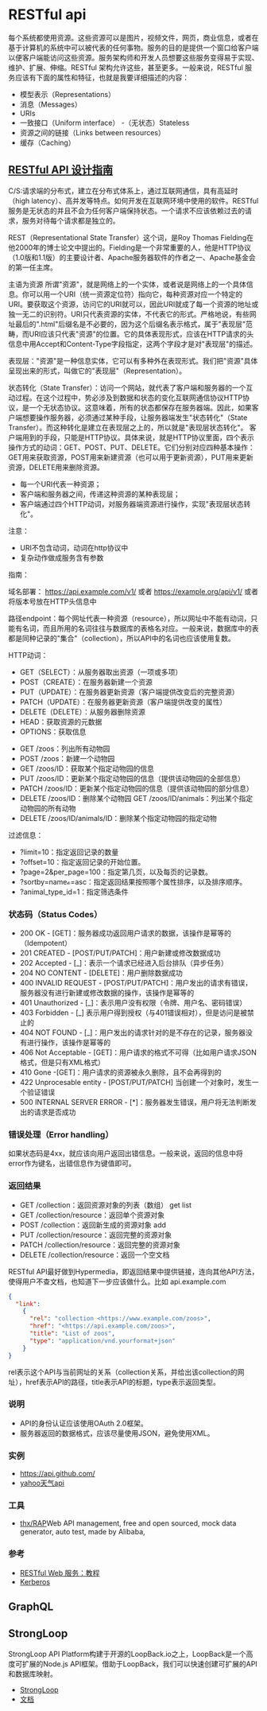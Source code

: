 # RESTful api

每个系统都使用资源。这些资源可以是图片，视频文件，网页，商业信息，或者在基于计算机的系统中可以被代表的任何事物。服务的目的是提供一个窗口给客户端以便客户端能访问这些资源。服务架构师和开发人员想要这些服务变得易于实现、维护、扩展、伸缩。RESTful 架构允许这些，甚至更多。一般来说，RESTful 服务应该有下面的属性和特征，也就是我要详细描述的内容：

- 模型表示（Representations）
- 消息（Messages）
- URIs
- 一致接口（Uniform interface） -（无状态）Stateless
- 资源之间的链接（Links between resources）
- 缓存（Caching）

## [RESTful API 设计指南](http://www.ruanyifeng.com/blog/2014/05/restful_api)

C/S:请求端的分布式，建立在分布式体系上，通过互联网通信，具有高延时（high latency）、高并发等特点。如何开发在互联网环境中使用的软件。RESTful 服务是无状态的并且不会为任何客户端保持状态。一个请求不应该依赖过去的请求，服务对待每个请求都是独立的。

REST（Representational State Transfer）这个词，是Roy Thomas Fielding在他2000年的博士论文中提出的。Fielding是一个非常重要的人，他是HTTP协议（1.0版和1.1版）的主要设计者、Apache服务器软件的作者之一、Apache基金会的第一任主席。

主语为资源 所谓"资源"，就是网络上的一个实体，或者说是网络上的一个具体信息。你可以用一个URI（统一资源定位符）指向它，每种资源对应一个特定的URI。要获取这个资源，访问它的URI就可以，因此URI就成了每一个资源的地址或独一无二的识别符。URI只代表资源的实体，不代表它的形式。严格地说，有些网址最后的".html"后缀名是不必要的，因为这个后缀名表示格式，属于"表现层"范畴，而URI应该只代表"资源"的位置。它的具体表现形式，应该在HTTP请求的头信息中用Accept和Content-Type字段指定，这两个字段才是对"表现层"的描述。

表现层："资源"是一种信息实体，它可以有多种外在表现形式。我们把"资源"具体呈现出来的形式，叫做它的"表现层"（Representation）。

状态转化（State Transfer）：访问一个网站，就代表了客户端和服务器的一个互动过程。在这个过程中，势必涉及到数据和状态的变化互联网通信协议HTTP协议，是一个无状态协议。这意味着，所有的状态都保存在服务器端。因此，如果客户端想要操作服务器，必须通过某种手段，让服务器端发生"状态转化"（State Transfer）。而这种转化是建立在表现层之上的，所以就是"表现层状态转化"。 客户端用到的手段，只能是HTTP协议。具体来说，就是HTTP协议里面，四个表示操作方式的动词：GET、POST、PUT、DELETE。它们分别对应四种基本操作：GET用来获取资源，POST用来新建资源（也可以用于更新资源），PUT用来更新资源，DELETE用来删除资源。

- 每一个URI代表一种资源；
- 客户端和服务器之间，传递这种资源的某种表现层；
- 客户端通过四个HTTP动词，对服务器端资源进行操作，实现"表现层状态转化"。

注意：

- URI不包含动词，动词在http协议中
- 复杂动作做成服务含有参数

指南：

域名部署： <https://api.example.com/v1/> 或者 <https://example.org/api/v1/> 或者将版本号放在HTTP头信息中

路径endpoint：每个网址代表一种资源（resource），所以网址中不能有动词，只能有名词，而且所用的名词往往与数据库的表格名对应。一般来说，数据库中的表都是同种记录的"集合"（collection），所以API中的名词也应该使用复数。

HTTP动词：

* GET（SELECT）：从服务器取出资源（一项或多项）
* POST（CREATE）：在服务器新建一个资源
* PUT（UPDATE）：在服务器更新资源（客户端提供改变后的完整资源）
* PATCH（UPDATE）：在服务器更新资源（客户端提供改变的属性）
* DELETE（DELETE）：从服务器删除资源
* HEAD：获取资源的元数据
* OPTIONS：获取信息

- GET /zoos：列出所有动物园
- POST /zoos：新建一个动物园
- GET /zoos/ID：获取某个指定动物园的信息
- PUT /zoos/ID：更新某个指定动物园的信息（提供该动物园的全部信息）
- PATCH /zoos/ID：更新某个指定动物园的信息（提供该动物园的部分信息）
- DELETE /zoos/ID：删除某个动物园 GET /zoos/ID/animals：列出某个指定动物园的所有动物
- DELETE /zoos/ID/animals/ID：删除某个指定动物园的指定动物

过滤信息：

- ?limit=10：指定返回记录的数量
- ?offset=10：指定返回记录的开始位置。
- ?page=2&per_page=100：指定第几页，以及每页的记录数。
- ?sortby=nameℴ=asc：指定返回结果按照哪个属性排序，以及排序顺序。
- ?animal_type_id=1：指定筛选条件

### 状态码（Status Codes）

* 200 OK - [GET]：服务器成功返回用户请求的数据，该操作是幂等的（Idempotent）
* 201 CREATED - [POST/PUT/PATCH]：用户新建或修改数据成功
* 202 Accepted - [_]：表示一个请求已经进入后台排队（异步任务） 
* 204 NO CONTENT - [DELETE]：用户删除数据成功
* 400 INVALID REQUEST - [POST/PUT/PATCH]：用户发出的请求有错误，服务器没有进行新建或修改数据的操作，该操作是幂等的
* 401 Unauthorized - [_]：表示用户没有权限（令牌、用户名、密码错误）
* 403 Forbidden - [_] 表示用户得到授权（与401错误相对），但是访问是被禁止的
* 404 NOT FOUND - [_]：用户发出的请求针对的是不存在的记录，服务器没有进行操作，该操作是幂等的
* 406 Not Acceptable - [GET]：用户请求的格式不可得（比如用户请求JSON格式，但是只有XML格式）
* 410 Gone -[GET]：用户请求的资源被永久删除，且不会再得到的
* 422 Unprocesable entity - [POST/PUT/PATCH] 当创建一个对象时，发生一个验证错误
* 500 INTERNAL SERVER ERROR - [*]：服务器发生错误，用户将无法判断发出的请求是否成功

### 错误处理（Error handling）

如果状态码是4xx，就应该向用户返回出错信息。一般来说，返回的信息中将error作为键名，出错信息作为键值即可。

### 返回结果

* GET /collection：返回资源对象的列表（数组）  get list
* GET /collection/resource：返回单个资源对象
* POST /collection：返回新生成的资源对象    add
* PUT /collection/resource：返回完整的资源对象
* PATCH /collection/resource：返回完整的资源对象
* DELETE /collection/resource：返回一个空文档

RESTful API最好做到Hypermedia，即返回结果中提供链接，连向其他API方法，使得用户不查文档，也知道下一步应该做什么。比如 api.example.com

```json
{ 
  "link": 
    {
      "rel": "collection <https://www.example.com/zoos>", 
      "href": "<https://api.example.com/zoos>", 
      "title": "List of zoos", 
      "type": "application/vnd.yourformat+json" 
    } 
}
```

rel表示这个API与当前网址的关系（collection关系，并给出该collection的网址），href表示API的路径，title表示API的标题，type表示返回类型。

### 说明

- API的身份认证应该使用OAuth 2.0框架。
- 服务器返回的数据格式，应该尽量使用JSON，避免使用XML。

### 实例

* <https://api.github.com/>
* [yahoo天气api](https://query.yahooapis.com/v1/public/yql?q=select%20*%20from%20weather.forecast%20where%20woeid%20%3D%202151330&format=json)

### 工具

- [thx/RAP](https://github.com/thx/RAP)Web API management, free and open sourced, mock data generator, auto test, made by Alibaba,

### 参考

- [RESTful Web 服务：教程](https://zhuanlan.zhihu.com/p/21644769)
- [Kerberos](http://danlebrero.com/2017/03/26/Kerberos-explained-in-pictures/)

## GraphQL

## StrongLoop

StrongLoop API Platform构建于开源的LoopBack.io之上，LoopBack是一个高度可扩展的Node.js API框架。借助于LoopBack，我们可以快速创建可扩展的API和数据库映射。

* [StrongLoop](https://mac.aotu.io/docs/dev-rd/strongloop.html)
* [文档](https://docs.strongloop.com/pages/viewpage.action?pageId=10879061)
